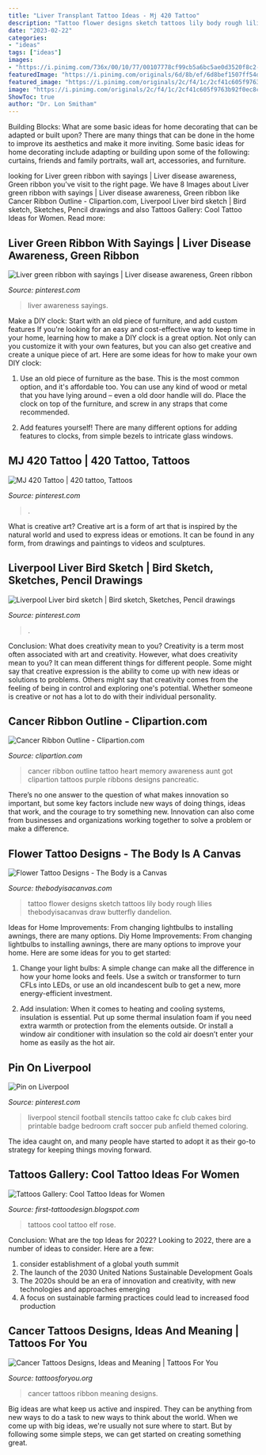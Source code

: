 ```yaml
---
title: "Liver Transplant Tattoo Ideas - Mj 420 Tattoo"
description: "Tattoo flower designs sketch tattoos lily body rough lilies thebodyisacanvas draw butterfly dandelion"
date: "2023-02-22"
categories:
- "ideas"
tags: ["ideas"]
images:
- "https://i.pinimg.com/736x/00/10/77/00107778cf99cb5a6bc5ae0d3520f8c2--liverpool-tattoo-football-bedroom.jpg"
featuredImage: "https://i.pinimg.com/originals/6d/8b/ef/6d8bef1507ff54de02c57e9d2a91587a.jpg"
featured_image: "https://i.pinimg.com/originals/2c/f4/1c/2cf41c605f9763b92f0ec8c542857732.jpg"
image: "https://i.pinimg.com/originals/2c/f4/1c/2cf41c605f9763b92f0ec8c542857732.jpg"
ShowToc: true
author: "Dr. Lon Smitham"
---
```



Building Blocks: What are some basic ideas for home decorating that can be adapted or built upon?
There are many things that can be done in the home to improve its aesthetics and make it more inviting. Some basic ideas for home decorating include adapting or building upon some of the following: curtains, friends and family portraits, wall art, accessories, and furniture.

	

		
looking for Liver green ribbon with sayings | Liver disease awareness, Green ribbon you've visit to the right page. We have 8 Images about Liver green ribbon with sayings | Liver disease awareness, Green ribbon like Cancer Ribbon Outline - Clipartion.com, Liverpool Liver bird sketch | Bird sketch, Sketches, Pencil drawings and also Tattoos Gallery: Cool Tattoo Ideas for Women. Read more:
		
    
## Liver Green Ribbon With Sayings | Liver Disease Awareness, Green Ribbon

<img loading=lazy src="https://i.pinimg.com/736x/79/9c/c2/799cc258d22d826874fffc3227c9e6fd.jpg" onerror="this.onerror=null;this.src='https://tse3.mm.bing.net/th?id=OIP.Q-tmTf2Iw52KR431FDBT8gHaJ3&amp;pid=15.1';" alt="Liver green ribbon with sayings | Liver disease awareness, Green ribbon">

_Source: pinterest.com_

>liver awareness sayings. 

	

Make a DIY clock: Start with an old piece of furniture, and add custom features
If you're looking for an easy and cost-effective way to keep time in your home, learning how to make a DIY clock is a great option. Not only can you customize it with your own features, but you can also get creative and create a unique piece of art. Here are some ideas for how to make your own DIY clock:
1. Use an old piece of furniture as the base. This is the most common option, and it's affordable too. You can use any kind of wood or metal that you have lying around – even a old door handle will do. Place the clock on top of the furniture, and screw in any straps that come recommended.

2. Add features yourself! There are many different options for adding features to clocks, from simple bezels to intricate glass windows.

    
## MJ 420 Tattoo | 420 Tattoo, Tattoos

<img loading=lazy src="https://i.pinimg.com/originals/2c/f4/1c/2cf41c605f9763b92f0ec8c542857732.jpg" onerror="this.onerror=null;this.src='https://tse2.mm.bing.net/th?id=OIP.JNXWSBFSKxv62AVhqd427AHaFj&amp;pid=15.1';" alt="MJ 420 Tattoo | 420 tattoo, Tattoos">

_Source: pinterest.com_

>. 

	

What is creative art?
Creative art is a form of art that is inspired by the natural world and used to express ideas or emotions. It can be found in any form, from drawings and paintings to videos and sculptures.

    
## Liverpool Liver Bird Sketch | Bird Sketch, Sketches, Pencil Drawings

<img loading=lazy src="https://i.pinimg.com/originals/6d/8b/ef/6d8bef1507ff54de02c57e9d2a91587a.jpg" onerror="this.onerror=null;this.src='https://tse2.mm.bing.net/th?id=OIP.1c3dkXmqWK72aDiBFCp11AHaJ4&amp;pid=15.1';" alt="Liverpool Liver bird sketch | Bird sketch, Sketches, Pencil drawings">

_Source: pinterest.com_

>. 

	

Conclusion: What does creativity mean to you?
Creativity is a term most often associated with art and creativity. However, what does creativity mean to you? It can mean different things for different people. Some might say that creative expression is the ability to come up with new ideas or solutions to problems. Others might say that creativity comes from the feeling of being in control and exploring one's potential. Whether someone is creative or not has a lot to do with their individual personality.

    
## Cancer Ribbon Outline - Clipartion.com

<img loading=lazy src="https://clipartion.com/wp-content/uploads/2015/12/cancer-ribbon-tattoo-with-a-heart-that-i-got-in-memory-of-my-aunt.jpg" onerror="this.onerror=null;this.src='https://tse1.mm.bing.net/th?id=OIP.0Itvzh5I2AMKLlt_BsvLxQHaHY&amp;pid=15.1';" alt="Cancer Ribbon Outline - Clipartion.com">

_Source: clipartion.com_

>cancer ribbon outline tattoo heart memory awareness aunt got clipartion tattoos purple ribbons designs pancreatic. 

	

There’s no one answer to the question of what makes innovation so important, but some key factors include new ways of doing things, ideas that work, and the courage to try something new. Innovation can also come from businesses and organizations working together to solve a problem or make a difference.

    
## Flower Tattoo Designs - The Body Is A Canvas

<img loading=lazy src="https://thebodyisacanvas.com/wp-content/uploads/2013/05/flower14.jpg" onerror="this.onerror=null;this.src='https://tse1.mm.bing.net/th?id=OIP.cgXQdvAPkbQ8OFl-aKIBOQHaJ6&amp;pid=15.1';" alt="Flower Tattoo Designs - The Body is a Canvas">

_Source: thebodyisacanvas.com_

>tattoo flower designs sketch tattoos lily body rough lilies thebodyisacanvas draw butterfly dandelion. 

	

Ideas for Home Improvements: From changing lightbulbs to installing awnings, there are many options.
Diy Home Improvements: From changing lightbulbs to installing awnings, there are many options to improve your home. Here are some ideas for you to get started: 
1. Change your light bulbs: A simple change can make all the difference in how your home looks and feels. Use a switch or transformer to turn CFLs into LEDs, or use an old incandescent bulb to get a new, more energy-efficient investment. 

2. Add insulation: When it comes to heating and cooling systems, insulation is essential. Put up some thermal insulation foam if you need extra warmth or protection from the elements outside. Or install a window air conditioner with insulation so the cold air doesn’t enter your home as easily as the hot air. 


    
## Pin On Liverpool

<img loading=lazy src="https://i.pinimg.com/736x/00/10/77/00107778cf99cb5a6bc5ae0d3520f8c2--liverpool-tattoo-football-bedroom.jpg" onerror="this.onerror=null;this.src='https://tse4.mm.bing.net/th?id=OIP.ajKfp13m25k0lZmvNVz43AHaNI&amp;pid=15.1';" alt="Pin on Liverpool">

_Source: pinterest.com_

>liverpool stencil football stencils tattoo cake fc club cakes bird printable badge bedroom craft soccer pub anfield themed coloring. 

	

The idea caught on, and many people have started to adopt it as their go-to strategy for keeping things moving forward.

    
## Tattoos Gallery: Cool Tattoo Ideas For Women

<img loading=lazy src="http://2.bp.blogspot.com/_x2DTjRZcEUI/TS9DKVhvxfI/AAAAAAAAAmc/dsseu2prTJs/s1600/rose-tattoos-flower.jpg" onerror="this.onerror=null;this.src='https://tse1.mm.bing.net/th?id=OIP.cURY7YhCDPL3q5wtFbfgGwAAAA&amp;pid=15.1';" alt="Tattoos Gallery: Cool Tattoo Ideas for Women">

_Source: first-tattoodesign.blogspot.com_

>tattoos cool tattoo elf rose. 

	

Conclusion: What are the top Ideas for 2022?
Looking to 2022, there are a number of ideas to consider. Here are a few: 
1. consider establishment of a global youth summit 
2. The launch of the 2030 United Nations Sustainable Development Goals 
3. The 2020s should be an era of innovation and creativity, with new technologies and approaches emerging 
4. A focus on sustainable farming practices could lead to increased food production 

    
## Cancer Tattoos Designs, Ideas And Meaning | Tattoos For You

<img loading=lazy src="http://www.tattoosforyou.org/wp-content/uploads/2013/10/Cancer-Ribbon-Tattoos-768x1024.jpg" onerror="this.onerror=null;this.src='https://tse3.mm.bing.net/th?id=OIP.klmkyqnbunl-AmSoX3YxxQHaJ4&amp;pid=15.1';" alt="Cancer Tattoos Designs, Ideas and Meaning | Tattoos For You">

_Source: tattoosforyou.org_

>cancer tattoos ribbon meaning designs. 

	

Big ideas are what keep us active and inspired. They can be anything from new ways to do a task to new ways to think about the world. When we come up with big ideas, we're usually not sure where to start. But by following some simple steps, we can get started on creating something great.

